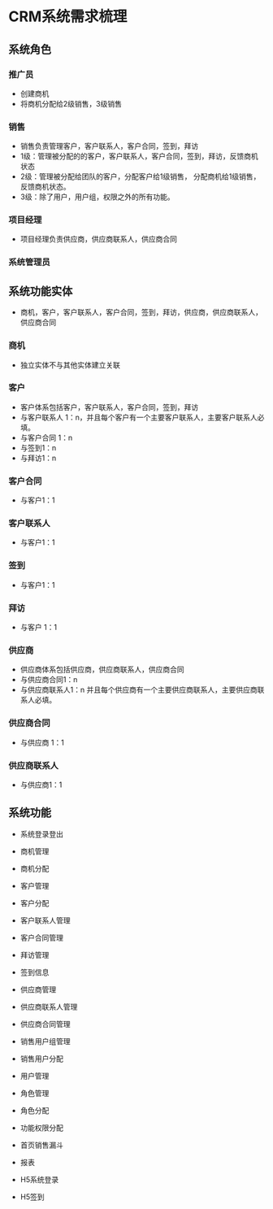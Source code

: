 # CRM系统需求梳理
## 系统角色
### 推广员
- 创建商机
- 将商机分配给2级销售，3级销售

### 销售
- 销售负责管理客户，客户联系人，客户合同，签到，拜访
- 1级：管理被分配的的客户，客户联系人，客户合同，签到，拜访，反馈商机状态
- 2级：管理被分配给团队的客户，分配客户给1级销售， 分配商机给1级销售，反馈商机状态。
- 3级：除了用户，用户组，权限之外的所有功能。

### 项目经理
- 项目经理负责供应商，供应商联系人，供应商合同

### 系统管理员

## 系统功能实体
- 商机，客户，客户联系人，客户合同，签到，拜访，供应商，供应商联系人，供应商合同
### 商机
- 独立实体不与其他实体建立关联

### 客户
- 客户体系包括客户，客户联系人，客户合同，签到，拜访
- 与客户联系人 1：n，并且每个客户有一个主要客户联系人，主要客户联系人必填。
- 与客户合同 1：n
- 与签到1：n
- 与拜访1：n

### 客户合同
- 与客户1：1

### 客户联系人
- 与客户1：1

### 签到
- 与客户1：1

### 拜访
- 与客户 1：1

### 供应商
- 供应商体系包括供应商，供应商联系人，供应商合同
- 与供应商合同1：n
- 与供应商联系人1：n 并且每个供应商有一个主要供应商联系人，主要供应商联系人必填。

### 供应商合同
- 与供应商 1：1

### 供应商联系人
- 与供应商1：1

## 系统功能
- 系统登录登出
- 商机管理
- 商机分配
- 客户管理
- 客户分配
- 客户联系人管理
- 客户合同管理
- 拜访管理
- 签到信息
- 供应商管理
- 供应商联系人管理
- 供应商合同管理
- 销售用户组管理
- 销售用户分配
- 用户管理
- 角色管理
- 角色分配
- 功能权限分配
- 首页销售漏斗
- 报表

- H5系统登录
- H5签到
